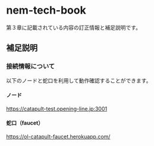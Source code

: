 # nem-tech-book
第３章に記載されている内容の訂正情報と補足説明です。

## 補足説明

### 接続情報について

以下のノードと蛇口を利用して動作確認することができます。
#### ノード
https://catapult-test.opening-line.jp:3001
#### 蛇口（faucet）
https://ol-catapult-faucet.herokuapp.com/
